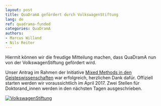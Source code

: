 ```yaml
---
layout: post
title: QuaDramA gefördert durch VolkswagenStiftung
lang: de
ref: quadrama-funded
categories: QuaDramA
authors:
- Marcus Willand
- Nils Reiter
---
```


Hiermit können wir die freudige Mitteilung machen, dass QuaDramA nun von der VolkswagenStiftung gefördert wird.

<!--more-->

Unser Antrag im Rahmen der Initiative [Mixed Methods in den Geisteswissenschaften](https://www.volkswagenstiftung.de/mixedmethodsgeisteswissenschaften.html) war erfolgreich, herzlichen Dank dafür. Offiziell starten werden wir voraussichtlich im April 2017. Zwei Stellen für Doktorand_innen werden in den nächsten Tagen ausgeschrieben.


<div class="logoline">
<a href="https://www.volkswagenstiftung.de"><img src="{{site.url}}/assets/about/vw.gif" alt="VolkswagenStiftung" /></a>
</div>
